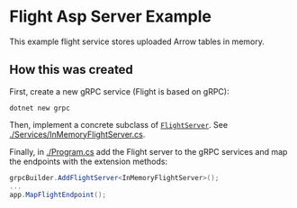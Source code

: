 # Flight Asp Server Example

This example flight service stores uploaded Arrow tables in memory.

## How this was created

First, create a new gRPC service (Flight is based on gRPC):

```
dotnet new grpc
```

Then, implement a concrete subclass of [`FlightServer`](../../src/Apache.Arrow.Flight/Server/FlightServer.cs). 
See [./Services/InMemoryFlightServer.cs](./Services/InMemoryFlightServer.cs).

Finally, in [./Program.cs](./Program.cs) add the Flight server to the gRPC services and 
map the endpoints with the extension methods:

```csharp
grpcBuilder.AddFlightServer<InMemoryFlightServer>();
...
app.MapFlightEndpoint();
```
